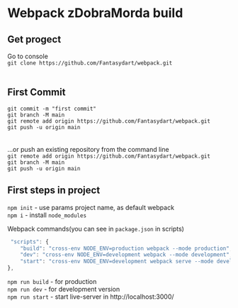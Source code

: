 # Webpack zDobraMorda build

## Get progect
Go to console<br>
`git clone https://github.com/Fantasydart/webpack.git`<br><br>

## First Commit
`git commit -m "first commit"` <br>
`git branch -M main`<br>
`git remote add origin https://github.com/Fantasydart/webpack.git`<br>
`git push -u origin main` <br><br><br>
…or push an existing repository from the command line<br>
`git remote add origin https://github.com/Fantasydart/webpack.git`<br>
`git branch -M main`<br>
`git push -u origin main`<br>

## First steps in project
`npm init` - use params project name, as default webpack<br>
`npm i` - install `node_modules`<br>

Webpack commands(you can see in `package.json` in scripts)<br>
```javascript
 "scripts": {
    "build": "cross-env NODE_ENV=production webpack --mode production",
    "dev": "cross-env NODE_ENV=development webpack --mode development",
    "start": "cross-env NODE_ENV=development webpack serve --mode development"
}, 
```

`npm run build` - for production<br>
`npm run dev` - for development version<br>
`npm run start` - start live-server in http://localhost:3000/